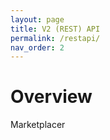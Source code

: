 ```yaml
---
layout: page
title: V2 (REST) API
permalink: /restapi/
nav_order: 2
---
```


# Overview

Marketplacer 